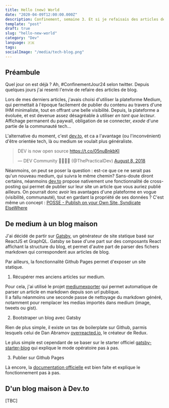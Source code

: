```yaml
---
title: Hello (new) World
date: "2020-04-09T12:00:00.000Z"
description: Confinement, semaine 3. Et si je refaisais des articles de blog? Et pourquoi pas (enfin) quitter Medium?   
template: "post"
draft: true
slug: "hello-new-world"
category: "Dev"
language: 🇫🇷
tags:
socialImage: "/media/tech-blog.png"
---
```


## Préambule

Quel jour on est déjà ? Ah, #ConfinementJour24 selon twitter. 
Depuis quelques jours j'ai resenti l'envie de refaire des articles de blog. 

Lors de mes derniers articles, j'avais choisi d'utiliser la plateforme Medium, qui permettait à l'époque facilement de publier du contenu au travers d'une IHM minimaliste, tout en offrant une belle visibilité. 
Depuis, la plateforme a évoluée, et est devenue assez désagréable à utiliser _en tant que lecteur_. Affichage permanent du paywall, obligation de se connecter, _exode_ d'une partie de la communauté tech...   
 
L'alternative du moment, c'est [dev.to](https://dev.to), et ca a l'avantage (ou l'inconvénient) d'être orientée tech, là ou medium se voulait plus généraliste. 

<blockquote class="twitter-tweet"><p lang="en" dir="ltr">DEV is now open source <a href="https://t.co/05nuBnkbKI">https://t.co/05nuBnkbKI</a></p>&mdash; DEV Community 👩‍💻👨‍💻 (@ThePracticalDev) <a href="https://twitter.com/ThePracticalDev/status/1027239140826460170?ref_src=twsrc%5Etfw">August 8, 2018</a></blockquote> 
<script async src="https://platform.twitter.com/widgets.js" charset="utf-8"></script>


Néanmoins, on peut se poser la question : est-ce que ce ne serait pas qu'un nouveau medium, qui suivra le même chemin? 
Sans-doute diront certains, néanmoins [dev.to](https://dev.to) propose nativement une fonctionnalité de cross-posting qui permet de publier sur leur site un article que vous auriez publié ailleurs.
On pourrait donc avoir les avantages d'une plateforme en vogue (visibilité, communauté), tout en gardant la propriété de ses données ?
C'est même un concept : [POSSE - Publish on your Own Site, Syndicate ElseWhere](https://indieweb.org/POSSE)

## De medium à un blog maison

J'ai décidé de partir sur [Gatsby](https://www.gatsbyjs.org/), un générateur de site statique basé sur ReactJS et GraphQL. 
Gatsby se base d'une part sur des composants React affichant la structure du blog, et permet d'autre part de parser des fichers markdown qui correspondent aux articles de blog.

Par ailleurs, la fonctionnalité Github Pages permet d'exposer un site statique.
 
1. Récupérer mes anciens articles sur medium.

Pour cela, j'ai utilisé le projet [mediumexporter](https://www.npmjs.com/package/mediumexporter) qui permet automatique de parser un article en markdown depuis son url publique.    
Il a fallu néanmoins une seconde passe de nettoyage du markdown généré, notamment pour remplacer les medias importés dans medium (image, tweets ou gist).

2. Bootstraper un blog avec Gatsby

Rien de plus simple, il existe un tas de boilerplate sur Github, parmis lesquels celui de Dan Abramov [overreacted.io](https://github.com/gaearon/overreacted.io), le créateur de Redux.

Le plus simple est cependant de se baser sur le starter officiel [gatsby-starter-blog](https://github.com/gatsbyjs/gatsby-starter-blog) qui explique le mode opératoire pas à pas. 

3. Publier sur Github Pages

Là encore, la [documentation officielle](https://www.gatsbyjs.org/docs/how-gatsby-works-with-github-pages/#deploying-to-a-path-on-github-pages) est bien faite et explique le fonctionnement pas à pas.

## D'un blog maison à Dev.to

[TBC] 